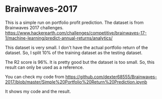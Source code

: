 # Brainwaves-2017

This is a simple run on portfolio profit prediction.
The dataset is from Brainwaves 2017 challenges.
https://www.hackerearth.com/challenges/competitive/brainwaves-17-1/machine-learning/predict-annual-returns/analytics/

This dataset is very small.
I don't have the actual portfolio return of the dataset.
So, I split 10% of the training dataset as the testing dataset.

The R2 score is 96%.
It is pretty good but the dataset is too small.
So, this result can only be used as a reference.

You can check my code from https://github.com/dexter68555/Brainwaves-2017/blob/master/Simple%20Portfolio%20Return%20Prediction.ipynb

It shows my code and the result. 
